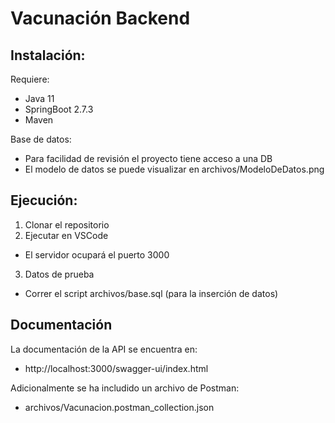 # Vacunación Backend
## Instalación:
Requiere:
- Java 11
- SpringBoot 2.7.3
- Maven

Base de datos:
- Para facilidad de revisión el proyecto tiene acceso a una DB
- El modelo de datos se puede visualizar en archivos/ModeloDeDatos.png

## Ejecución:
1. Clonar el repositorio
2. Ejecutar en VSCode
- El servidor ocupará el puerto 3000
3. Datos de prueba
- Correr el script archivos/base.sql (para la inserción de datos)

## Documentación
La documentación de la API se encuentra en: 
- http://localhost:3000/swagger-ui/index.html

Adicionalmente se ha includido un archivo de Postman:
- archivos/Vacunacion.postman_collection.json 